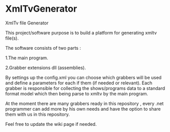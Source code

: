 XmlTvGenerator
==============

XmlTv file Generator

This project/software purpose is to build a platform for generating xmltv file(s).

The software consists of two parts :

1.The main program.

2.Grabber extensions dll (assemblies).

By settings up the config.xml you can choose which grabbers will be used and define a parameters for each if them (if needed or relevant).
Each grabber is responsible for collecting the shows/programs data to a standard format model which then being parse to xmltv by the main program.

At the moment there are many grabbers ready in this repository , every .net programmer can add more by his own needs and have the option to share them with us in this repository.

Feel free to update the wiki page if needed.

